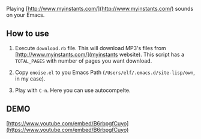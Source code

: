 Playing [http://www.myinstants.com/](http://www.myinstants.com/) sounds on your Emacs.

## How to use
1. Execute ```download.rb``` file. This will download MP3's files from [http://www.myinstants.com/](myinstants website).
This script has a ```TOTAL_PAGES``` with number of pages you want download.

2. Copy ```enoise.el``` to you Emacs Path (```/Users/elf/.emacs.d/site-lisp/own```, in my case).

3. Play with ```C-n```. Here you can use autocompelte.

## DEMO

[https://www.youtube.com/embed/B6rbpgfCuyo](https://www.youtube.com/embed/B6rbpgfCuyo)



